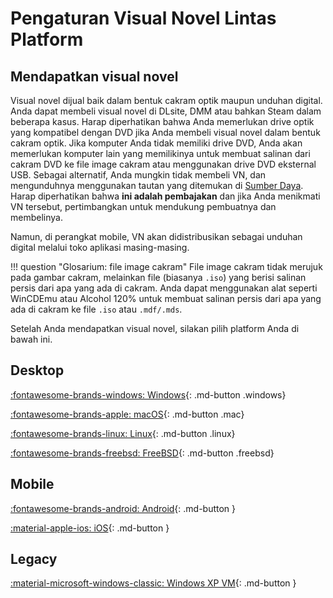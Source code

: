 # Pengaturan Visual Novel Lintas Platform

<h2> Mendapatkan visual novel </h2>

Visual novel dijual baik dalam bentuk cakram optik maupun unduhan digital. Anda dapat membeli visual novel di DLsite, DMM atau bahkan Steam dalam beberapa kasus. Harap diperhatikan bahwa Anda memerlukan drive optik yang kompatibel dengan DVD jika Anda membeli visual novel dalam bentuk cakram optik.
Jika komputer Anda tidak memiliki drive DVD, Anda akan memerlukan komputer lain yang memilikinya untuk membuat salinan dari cakram DVD ke file image cakram atau menggunakan drive DVD eksternal USB.
Sebagai alternatif, Anda mungkin tidak membeli VN, dan mengunduhnya menggunakan tautan yang ditemukan di [Sumber Daya](/resources). Harap diperhatikan bahwa **ini adalah pembajakan** dan jika Anda menikmati VN tersebut, pertimbangkan untuk mendukung pembuatnya dan membelinya.

Namun, di perangkat mobile, VN akan didistribusikan sebagai unduhan digital melalui toko aplikasi masing-masing.

!!! question "Glosarium: file image cakram"
	File image cakram tidak merujuk pada gambar cakram, melainkan file (biasanya `.iso`) yang berisi salinan persis dari apa yang ada di cakram. Anda dapat menggunakan alat seperti WinCDEmu atau Alcohol 120% untuk membuat salinan persis dari apa yang ada di cakram ke file `.iso` atau `.mdf/.mds`.

Setelah Anda mendapatkan visual novel, silakan pilih platform Anda di bawah ini.

<h2>Desktop</h2>

[:fontawesome-brands-windows: Windows](/vn-win/){: .md-button .windows}

[:fontawesome-brands-apple: macOS](/vn-mac/){: .md-button .mac}	

[:fontawesome-brands-linux: Linux](/vn-linux/){: .md-button .linux}  

[:fontawesome-brands-freebsd: FreeBSD](/vn-bsd/){: .md-button .freebsd}

<h2>Mobile</h2>

[:fontawesome-brands-android: Android](/vn-android/){: .md-button } 	

[:material-apple-ios: iOS](/vn-ios/){: .md-button }  

<h2>Legacy</h2>

[:material-microsoft-windows-classic: Windows XP VM](/vn-winxp/){: .md-button } 

